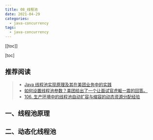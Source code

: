 ```yaml
---
title: 08_线程池
date: 2021-04-29
categories:
  - java-concurrency
tags:
  - java-concurrency
---
```


[[toc]]

[toc]

## 推荐阅读

> - [Java 线程池实现原理及其在美团业务中的实践](https://tech.meituan.com/2020/04/02/java-pooling-pratice-in-meituan.html)
> - [如何设置线程池参数？美团给出了一个让面试官虎躯一震的回答。](https://www.cnblogs.com/thisiswhy/p/12690630.html)
> - [106. 生产环境中的线程池自动扩容与缩容的动态资源分配经验](https://zq99299.github.io/note-book/cache-pdp/hystrix/106.html#%E9%85%8D%E7%BD%AE-withmaximumsize-%E6%97%A0%E6%95%88%E8%A7%A3%E5%86%B3)

## 一、线程池原理

## 二、动态化线程池
